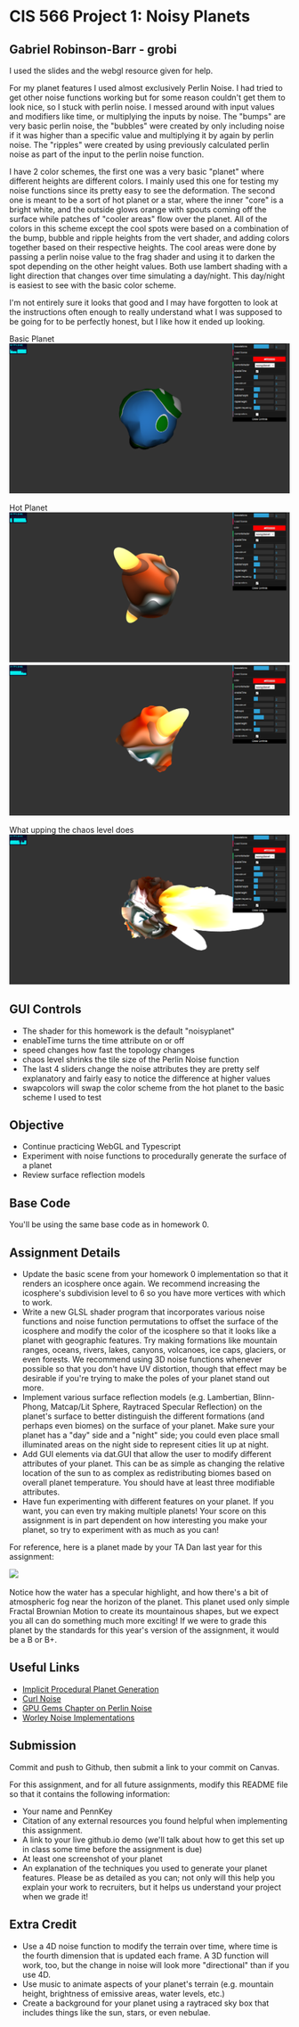 # CIS 566 Project 1: Noisy Planets

## Gabriel Robinson-Barr - grobi
I used the slides and the webgl resource given for help.

For my planet features I used almost exclusively Perlin Noise. I had tried to get other noise functions working but for some reason couldn't get them to look nice, so I stuck with perlin noise. I messed around with input values and modifiers like time, or multiplying the inputs by noise. The "bumps" are very basic perlin noise, the "bubbles" were created by only including noise if it was higher than a specific value and multiplying it by again by perlin noise. The "ripples" were created by using previously calculated perlin noise as part of the input to the perlin noise function.

I have 2 color schemes, the first one was a very basic "planet" where different heights are different colors. I mainly used this one for testing my noise functions since its pretty easy to see the deformation. The second one is meant to be a sort of hot planet or a star, where the inner "core" is a bright white, and the outside glows orange with spouts coming off the surface while patches of "cooler areas" flow over the planet. All of the colors in this scheme except the cool spots were based on a combination of the bump, bubble and ripple heights from the vert shader, and adding colors together based on their respective heights. The cool areas were done by passing a perlin noise value to the frag shader and using it to darken the spot depending on the other height values. Both use lambert shading with a light direction that changes over time simulating a day/night. This day/night is easiest to see with the basic color scheme.

I'm not entirely sure it looks that good and I may have forgotten to look at the instructions often enough to really understand what I was supposed to be going for to be perfectly honest, but I like how it ended up looking.

Basic Planet
![](basicplanet.png)

Hot Planet
![](hotplanet1.png)
![](hotplanet2.png)

What upping the chaos level does
![](chaoslevel.png)

## GUI Controls
- The shader for this homework is the default "noisyplanet"
- enableTime turns the time attribute on or off
- speed changes how fast the topology changes
- chaos level shrinks the tile size of the Perlin Noise function
- The last 4 sliders change the noise attributes they are pretty self explanatory and fairly easy to notice the difference at higher values
- swapcolors will swap the color scheme from the hot planet to the basic scheme I used to test


## Objective
- Continue practicing WebGL and Typescript
- Experiment with noise functions to procedurally generate the surface of a planet
- Review surface reflection models

## Base Code
You'll be using the same base code as in homework 0.

## Assignment Details
- Update the basic scene from your homework 0 implementation so that it renders
an icosphere once again. We recommend increasing the icosphere's subdivision
level to 6 so you have more vertices with which to work.
- Write a new GLSL shader program that incorporates various noise functions and
noise function permutations to offset the surface of the icosphere and modify
the color of the icosphere so that it looks like a planet with geographic
features. Try making formations like mountain ranges, oceans, rivers, lakes,
canyons, volcanoes, ice caps, glaciers, or even forests. We recommend using
3D noise functions whenever possible so that you don't have UV distortion,
though that effect may be desirable if you're trying to make the poles of your
planet stand out more.
- Implement various surface reflection models (e.g. Lambertian, Blinn-Phong,
Matcap/Lit Sphere, Raytraced Specular Reflection) on the planet's surface to
better distinguish the different formations (and perhaps even biomes) on the
surface of your planet. Make sure your planet has a "day" side and a "night"
side; you could even place small illuminated areas on the night side to
represent cities lit up at night.
- Add GUI elements via dat.GUI that allow the user to modify different
attributes of your planet. This can be as simple as changing the relative
location of the sun to as complex as redistributing biomes based on overall
planet temperature. You should have at least three modifiable attributes.
- Have fun experimenting with different features on your planet. If you want,
you can even try making multiple planets! Your score on this assignment is in
part dependent on how interesting you make your planet, so try to
experiment with as much as you can!

For reference, here is a planet made by your TA Dan last year for this
assignment:

![](danPlanet.png)

Notice how the water has a specular highlight, and how there's a bit of
atmospheric fog near the horizon of the planet. This planet used only simple
Fractal Brownian Motion to create its mountainous shapes, but we expect you all
can do something much more exciting! If we were to grade this planet by the
standards for this year's version of the assignment, it would be a B or B+.

## Useful Links
- [Implicit Procedural Planet Generation](https://static1.squarespace.com/static/58a1bc3c3e00be6bfe6c228c/t/58a4d25146c3c4233fb15cc2/1487196929690/ImplicitProceduralPlanetGeneration-Report.pdf)
- [Curl Noise](https://petewerner.blogspot.com/2015/02/intro-to-curl-noise.html)
- [GPU Gems Chapter on Perlin Noise](http://developer.download.nvidia.com/books/HTML/gpugems/gpugems_ch05.html)
- [Worley Noise Implementations](https://thebookofshaders.com/12/)


## Submission
Commit and push to Github, then submit a link to your commit on Canvas.

For this assignment, and for all future assignments, modify this README file
so that it contains the following information:
- Your name and PennKey
- Citation of any external resources you found helpful when implementing this
assignment.
- A link to your live github.io demo (we'll talk about how to get this set up
in class some time before the assignment is due)
- At least one screenshot of your planet
- An explanation of the techniques you used to generate your planet features.
Please be as detailed as you can; not only will this help you explain your work
to recruiters, but it helps us understand your project when we grade it!

## Extra Credit
- Use a 4D noise function to modify the terrain over time, where time is the
fourth dimension that is updated each frame. A 3D function will work, too, but
the change in noise will look more "directional" than if you use 4D.
- Use music to animate aspects of your planet's terrain (e.g. mountain height,
  brightness of emissive areas, water levels, etc.)
- Create a background for your planet using a raytraced sky box that includes
things like the sun, stars, or even nebulae.
